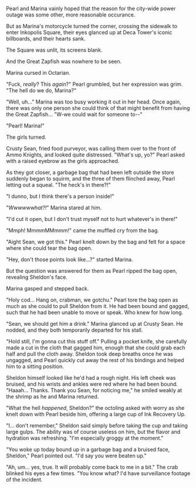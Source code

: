 Pearl and Marina vainly hoped that the reason for the city-wide power outage was some other, more reasonable occurance.

But as Marina's motorcycle turned the corner, crossing the sidewalk to enter Inkopolis Square, their eyes glanced up at Deca Tower's iconic billboards, and their hearts sank.

The Square was unlit, its screens blank.

And the Great Zapfish was nowhere to be seen.

Marina cursed in Octarian.

"Fuck, *really*? This *again*?" Pearl grumbled, but her expression was grim. "The hell do we do, Marina?"

"Well, uh..." Marina was too busy working it out in her head. Once again, there was only one person she could think of that might benefit from having the Great Zapfish... "W-we could wait for someone to--"

"Pearl! Marina!"

The girls turned.

Crusty Sean, fried food purveyor, was calling them over to the front of Ammo Knights, and looked quite distressed. "What's up, yo?" Pearl asked with a raised eyebrow as the girls approached.

As they got closer, a garbage bag that had been left outside the store suddenly began to squirm, and the three of them flinched away, Pearl letting out a squeal. "The heck's in there?!"

"I dunno, but I think there's a person inside!"

"*Wwwwwwhat?!*" Marina stared at him.

"I'd cut it open, but I don't trust myself not to hurt whatever's in there!"

"Mmph! MmmmMMmmm!" came the muffled cry from the bag.

"Aight Sean, we got this." Pearl knelt down by the bag and felt for a space where she could tear the bag open.

"Hey, don't those points look like...?" started Marina.

But the question was answered for them as Pearl ripped the bag open, revealing Sheldon's face.

Marina gasped and stepped back.

"Holy cod... Hang on, crabman, we gotchu." Pearl tore the bag open as much as she could to pull Sheldon from it. He had been bound and gagged, such that he had been unable to move or speak. Who knew for how long.

"Sean, we should get him a drink." Marina glanced up at Crusty Sean. He nodded, and they both temporarily departed for his stall.

"Hold still, I'm gonna cut this stuff off." Pulling a pocket knife, she carefully made a cut in the cloth that gagged him, enough that she could grab each half and pull the cloth away. Sheldon took deep breaths once he was ungagged, and Pearl quickly cut away the rest of his bindings and helped him to a sitting position.

Sheldon himself looked like he'd had a rough night. His left cheek was bruised, and his wrists and ankles were red where he had been bound. "Haaah... Thanks. Thank you Sean, for noticing me," he smiled weakly at the shrimp as he and Marina returned.

"What the hell *happened*, Sheldon?" the octoling asked with worry as she knelt down with Pearl beside him, offering a large cup of Ink Recovery Up.

"I... don't remember," Sheldon said simply before taking the cup and taking large gulps. The ability was of course useless on him, but the flavor and hydration was refreshing. "I'm especially groggy at the moment."

"You woke up today bound up in a garbage bag and a bruised face, Sheldon," Pearl pointed out. "I'd say you were beaten up."

"Ah, um... yes, true. It will probably come back to me in a bit." The crab blinked his eyes a few times. "You know what? I'd have surveillance footage of the incident.